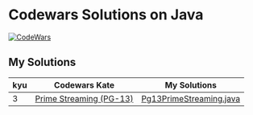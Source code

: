 # Codewars Solutions on Java

[![CodeWars](https://www.codewars.com/users/adrianblade/badges/micro)](https://www.codewars.com/users/adrianblade)


## My Solutions
| kyu | Codewars Kate | My Solutions |
| --- | --- | --- |
| 3 | [Prime Streaming (PG-13)](https://www.codewars.com/kata/5519a584a73e70fa570005f5) | [Pg13PrimeStreaming.java](https://github.com/adrianblade/codewars_java_solution/blob/master/src/main/java/kyu3/prime_streaming_pg_13/Pg13PrimeStreaming.java) |